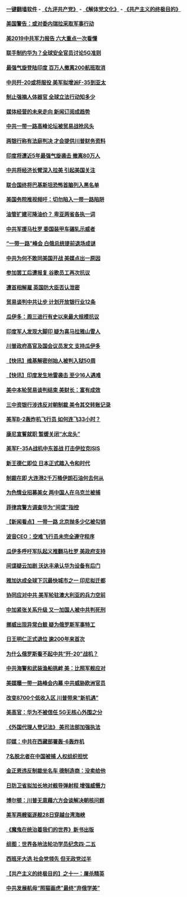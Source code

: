#### [一键翻墙软件](https://github.com/gfw-breaker/nogfw/blob/master/README.md?t=05031537) -  [《九评共产党》](https://github.com/gfw-breaker/9ping.md?t=05031537) - [《解体党文化》](https://github.com/gfw-breaker/jtdwh.md?t=05031537) - [《共产主义的终极目的》](https://github.com/gfw-breaker/gczydzjmd.md?t=05031537)

#### [美国警告：或对委内瑞拉采取军事行动](../pages/nsc418/n11231759.md?t=05031537) 

#### [美2019中共军力报告 六大重点一次看懂](../pages/nsc418/n11231924.md?t=05031537) 

#### [联手制约华为？全球安全官员讨论5G准则](../pages/nsc418/n11231723.md?t=05031537) 

#### [最强气旋登陆印度 百万人撤离200航班取消](../pages/nsc418/n11231446.md?t=05031537) 

#### [中共歼-20或将服役 美军拟增派F-35到亚太](../pages/nsc418/n11231286.md?t=05031537) 

#### [制止强摘人体器官 全球立法行动知多少](../pages/nsc418/n11229916.md?t=05031537) 

#### [媒体经营的未来走向 新闻订阅成趋势](../pages/nsc418/n11227859.md?t=05031537) 

#### [中共一带一路高峰论坛被贸易战抢风头](../pages/nsc418/n11229789.md?t=05031537) 

#### [两银行称有法庭判决 才会提供川普财务资料](../pages/nsc418/n11229714.md?t=05031537) 

#### [印度将遭近5年最强气旋袭击 撤离80万人](../pages/nsc418/n11229178.md?t=05031537) 

#### [中共将经济长臂深入拉美 引起美国关注](../pages/nsc418/n11229044.md?t=05031537) 

#### [联合国终将巴基斯坦恐怖首脑列入黑名单](../pages/nsc418/n11228791.md?t=05031537) 

#### [美国务院推视频吁：切勿陷入一带一路陷阱](../pages/nsc418/n11228840.md?t=05031537) 

#### [油管扩建可降油价？ 卑亚两省各执一词](../pages/nsc418/n11228357.md?t=05031537) 

#### [中共军援马杜罗 委国装甲车碾轧示威者](../pages/nsc418/n11227679.md?t=05031537) 

#### [“一带一路”峰会 白俄总统提前退场成谜](../pages/nsc418/n11208197.md?t=05031537) 

#### [中共为何不敢同美国开战 美媒点出一原因](../pages/nsc418/n11227472.md?t=05031537) 

#### [参加罢工后遭报复 谷歌员工再次抗议](../pages/nsc418/n11227242.md?t=05031537) 

#### [遭首相解雇 英国防大臣否认泄密](../pages/nsc418/n11227379.md?t=05031537) 

#### [贸易谈判中共让步 计划开放银行业12条](../pages/nsc418/n11227053.md?t=05031537) 

#### [瓜伊多：周三进行有史以来最大规模抗议](../pages/nsc418/n11227119.md?t=05031537) 

#### [印度军人发现大脚印 疑为喜马拉雅山雪人](../pages/nsc418/n11226904.md?t=05031537) 

#### [川普政府高官及国会议员发文 支持瓜伊多](../pages/nsc418/n11226605.md?t=05031537) 

#### [【快讯】维基解密创始人被判入狱50周](../pages/nsc418/n11226601.md?t=05031537) 

#### [【快讯】印度发生地雷袭击 至少16人遇难](../pages/nsc418/n11226583.md?t=05031537) 

#### [美中本轮贸易谈判结束 美财长：富有成效](../pages/nsc418/n11226466.md?t=05031537) 

#### [三中资银行涉违反对朝制裁 美令其交转账记录](../pages/nsc418/n11226285.md?t=05031537) 

#### [美军B-2轰炸机飞行员 如何连飞33小时？](../pages/nsc418/n11226241.md?t=05031537) 

#### [康尼宣誓就职 暂缓关闭“水龙头”](../pages/nsc418/n11226024.md?t=05031537) 

#### [美军F-35A战机中东首战 打击伊拉克ISIS](../pages/nsc418/n11225663.md?t=05031537) 

#### [新王德仁即位 日本正式踏入令和时代](../pages/nsc418/n11225925.md?t=05031537) 

#### [制裁在即 大连港2千万桶伊朗石油何去何从](../pages/nsc418/n11225276.md?t=05031537) 

#### [为色情业招募美女 两中国人在乌克兰被捕](../pages/nsc418/n11225138.md?t=05031537) 

#### [菲律宾警方调查华为“间谍”指控](../pages/nsc418/n11225052.md?t=05031537) 

#### [【新闻看点】一带一路 北京抛多少亿被勾销](../pages/nsc418/n11224834.md?t=05031537) 

#### [波音CEO：空难飞行员未完全遵守程序](../pages/nsc418/n11224825.md?t=05031537) 

#### [瓜伊多呼吁军队起义推翻马杜罗 美政府支持](../pages/nsc418/n11224901.md?t=05031537) 

#### [间谍疑云加剧 沃达丰承认华为设备有后门](../pages/nsc418/n11224659.md?t=05031537) 

#### [雅加达成全球下沉最快城市之一 印尼拟迁都](../pages/nsc418/n11224133.md?t=05031537) 

#### [协同应对中共 美军轮驻澳大利亚的兵力空前](../pages/nsc418/n11224434.md?t=05031537) 

#### [中加紧张关系升级 又一加国人被中共判死刑](../pages/nsc418/n11224222.md?t=05031537) 

#### [挪威出现异常白鲸 疑为俄罗斯军事特工](../pages/nsc418/n11224062.md?t=05031537) 

#### [日王明仁正式退位 逾200年来首次](../pages/nsc418/n11223899.md?t=05031537) 

#### [为什么俄罗斯看不起中共“歼-20”战机？](../pages/nsc418/n11223809.md?t=05031537) 

#### [中共海警和武装渔船挑衅 美：比照军舰应对](../pages/nsc418/n11223762.md?t=05031537) 

#### [美媒曝一带一路峰会内幕 中共威胁欧洲官员](../pages/nsc418/n11222562.md?t=05031537) 

#### [改变8700个低收入区 川普带来“新机遇”](../pages/nsc418/n11222439.md?t=05031537) 

#### [美高官：华为不被信任 5G无核心外围之分](../pages/nsc418/n11222434.md?t=05031537) 

#### [《外国代理人登记法》 美司法部加强执法](../pages/nsc418/n11222390.md?t=05031537) 

#### [印媒：中共在西藏部署轰-6轰炸机](../pages/nsc418/n11221966.md?t=05031537) 

#### [7名脱北者在中国被捕 人权组织担忧](../pages/nsc418/n11221944.md?t=05031537) 

#### [金正恩违反制裁坐名车 德制造商：没卖给他](../pages/nsc418/n11221862.md?t=05031537) 

#### [日防卫省拟加长地对舰导弹射程 增强威慑力](../pages/nsc418/n11221633.md?t=05031537) 

#### [博尔顿：川普无意藉六方会谈解决朝核问题](../pages/nsc418/n11221213.md?t=05031537) 

#### [美军两艘驱逐舰28日穿越台湾海峡](../pages/nsc418/n11220534.md?t=05031537) 

#### [《魔鬼在统治着我们的世界》新书出版](../pages/nsc418/n11206636.md?t=05031537) 

#### [组图：世界各地法轮功学员纪念四‧二五](../pages/nsc418/n11203328.md?t=05031537) 

#### [西班牙大选 社会党领先 但无政党过半](../pages/nsc418/n11220267.md?t=05031537) 

#### [【共产主义的终极目的】之十一：屠杀精英](../pages/nsc418/n11118442.md?t=05031537) 

#### [中共发展航母“照猫画虎”最终“弃俄学美”](../pages/nsc418/n11220151.md?t=05031537) 


